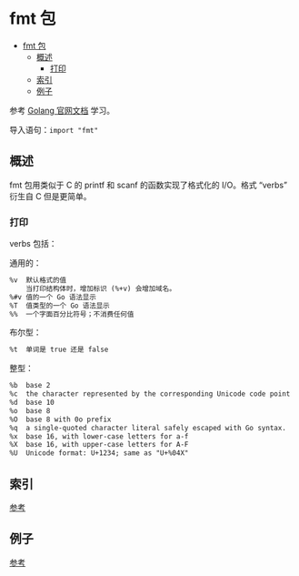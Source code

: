 # fmt 包

- [fmt 包](#fmt-包)
  - [概述](#概述)
    - [打印](#打印)
  - [索引](#索引)
  - [例子](#例子)

参考 [Golang 官网文档](https://golang.org/pkg/fmt/) 学习。

导入语句：`import "fmt"`

## 概述

fmt 包用类似于 C 的 printf 和 scanf 的函数实现了格式化的 I/O。格式 “verbs” 衍生自 C 但是更简单。

### 打印

verbs 包括：

通用的：

```txt
%v  默认格式的值
    当打印结构体时，增加标识 (%+v) 会增加域名。
%#v 值的一个 Go 语法显示
%T  值类型的一个 Go 语法显示
%%  一个字面百分比符号；不消费任何值
```

布尔型：

```txt
%t  单词是 true 还是 false
```

整型：

```txt
%b  base 2
%c  the character represented by the corresponding Unicode code point
%d  base 10
%o  base 8
%O  base 8 with 0o prefix
%q  a single-quoted character literal safely escaped with Go syntax.
%x  base 16, with lower-case letters for a-f
%X  base 16, with upper-case letters for A-F
%U  Unicode format: U+1234; same as "U+%04X"
```

## 索引

[参考](https://golang.org/pkg/fmt/#pkg-index)

## 例子

[参考](https://golang.org/pkg/fmt/#pkg-examples)
